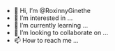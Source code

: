 - 👋 Hi, I’m @RoxinnyGinethe
- 👀 I’m interested in ...
- 🌱 I’m currently learning ...
- 💞️ I’m looking to collaborate on ...
- 📫 How to reach me ...

<!---
RoxinnyGinethe/RoxinnyGinethe is a ✨ special ✨ repository because its `README.md` (this file) appears on your GitHub profile.
You can click the Preview link to take a look at your changes.
--->
